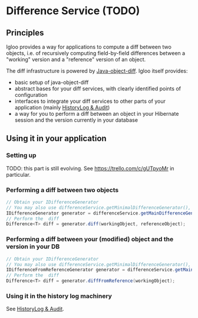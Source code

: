 # Difference Service (TODO)

## Principles

Igloo provides a way for applications to compute a diff between two objects, i.e. of recursively computing field-by-field differences between a "working" version and a "reference" version of an object.

The diff infrastructure is powered by [Java-object-diff](https://github.com/SQiShER/java-object-diff). Igloo itself provides:

 * basic setup of java-object-diff
 * abstract bases for your diff services, with clearly identified points of configuration
 * interfaces to integrate your diff services to other parts of your application (mainly [HistoryLog & Audit](HistoryLog-&-Audit.html))
 * a way for you to perform a diff between an object in your Hibernate session and the version currently in your database

## Using it in your application

### Setting up

TODO: this part is still evolving. See https://trello.com/c/gUTpyoMr in particular.

### Performing a diff between two objects

```java
// Obtain your IDifferenceGenerator
// You may also use differenceService.getMinimalDifferenceGenerator(), depending on your use case
IDifferenceGenerator generator = differenceService.getMainDifferenceGenerator();
// Perform the  diff
Difference<T> diff = generator.diff(workingObject, referenceObject);
```

### Performing a diff between your (modified) object and the version in your DB

```java
// Obtain your IDifferenceGenerator
// You may also use differenceService.getMinimalDifferenceGenerator(), depending on your use case
IDifferenceFromReferenceGenerator generator = differenceService.getMainDifferenceGenerator();
// Perform the  diff
Difference<T> diff = generator.diffFromReference(workingObject);
```

### Using it in the history log machinery

See [HistoryLog & Audit](HistoryLog-&-Audit.html).
